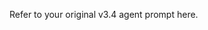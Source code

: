 <!-- moved from agents/qgis_agent_v3.4.md; content should mirror your v3.4 agent prompt -->
Refer to your original v3.4 agent prompt here.
